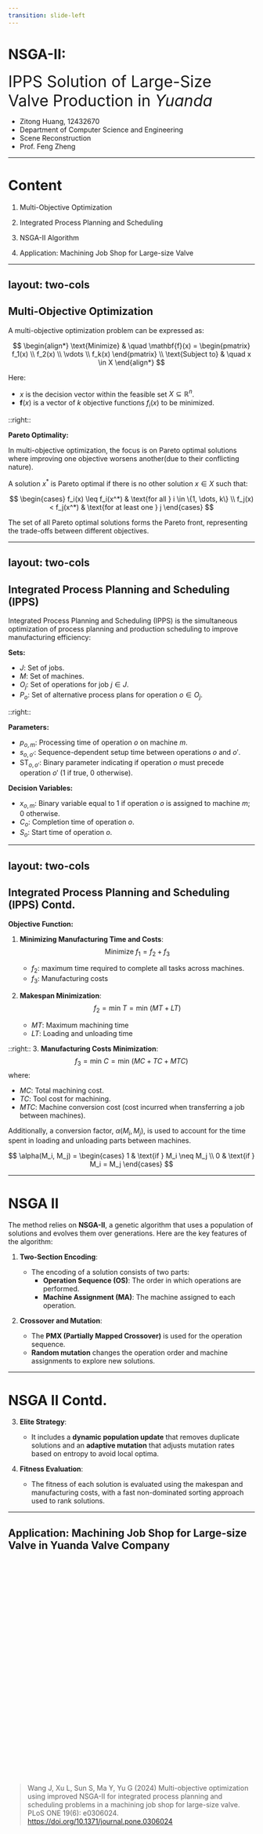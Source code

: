 ```yaml
---
transition: slide-left
---
```


#    NSGA-II:
<span style="font-size: 2.0rem;">IPPS Solution of Large-Size Valve Production in *Yuanda*</span>

- Zitong Huang, 12432670
- Department of Computer Science and Engineering
- Scene Reconstruction
- Prof. Feng Zheng

---

# Content

1. Multi-Objective Optimization

2. Integrated Process Planning and Scheduling

3. NSGA-II Algorithm

4. Application: Machining Job Shop for Large-size Valve

---
layout: two-cols
---

## Multi-Objective Optimization 
A multi-objective optimization problem can be expressed as:

$$
\begin{align*}
\text{Minimize} & \quad \mathbf{f}(x) = \begin{pmatrix} f_1(x) \\ f_2(x) \\ \vdots \\ f_k(x) \end{pmatrix} \\
\text{Subject to} & \quad x \in X
\end{align*}
$$

Here:

- $x$ is the decision vector within the feasible set $X \subseteq \mathbb{R}^n$.
- $\mathbf{f}(x)$ is a vector of $k$ objective functions $f_i(x)$ to be minimized.

::right::

**Pareto Optimality:**

In multi-objective optimization, the focus is on Pareto optimal solutions where improving one objective worsens another(due to their conflicting nature).

A solution $x^*$ is Pareto optimal if there is no other solution $x \in X$ such that:

$$
\begin{cases}
f_i(x) \leq f_i(x^*) & \text{for all } i \in \{1, \dots, k\} \\
f_j(x) < f_j(x^*) & \text{for at least one } j
\end{cases}
$$

The set of all Pareto optimal solutions forms the Pareto front, representing the trade-offs between different objectives.

---
layout: two-cols
---

## Integrated Process Planning and Scheduling (IPPS)

Integrated Process Planning and Scheduling (IPPS) is the simultaneous optimization of process planning and production scheduling to improve manufacturing efficiency:

**Sets:**
- $J$: Set of jobs.
- $M$: Set of machines.
- $O_j$: Set of operations for job $j \in J$.
- $P_{o}$: Set of alternative process plans for operation $o \in O_j$.

::right::

**Parameters:**
- $p_{o,m}$: Processing time of operation $o$ on machine $m$.
- $s_{o,o'}$: Sequence-dependent setup time between operations $o$ and $o'$.
- $\text{ST}_{o,o'}$: Binary parameter indicating if operation $o$ must precede operation $o'$ (1 if true, 0 otherwise).

**Decision Variables:**
- $x_{o,m}$: Binary variable equal to 1 if operation $o$ is assigned to machine $m$; 0 otherwise.
- $C_o$: Completion time of operation $o$.
- $S_o$: Start time of operation $o$.

---
layout: two-cols
---

## Integrated Process Planning and Scheduling (IPPS) Contd.

**Objective Function:**

1. **Minimizing Manufacturing Time and Costs**:
  $$
   \text{Minimize } f_1 = f_2 + f_3
  $$
   - $f_2$: maximum time required to complete all tasks across machines.
   - $f_3$: Manufacturing costs

2. **Makespan Minimization**:
  $$
   f_2 = \text{min } T = \text{min } (MT + LT)
  $$
   - $MT$: Maximum machining time
   - $LT$: Loading and unloading time

::right::
3. **Manufacturing Costs Minimization**:
  $$
   f_3 = \text{min } C = \text{min } (MC + TC + MTC)
  $$
   where:
   - $MC$: Total machining cost.
   - $TC$: Tool cost for machining.
   - $MTC$: Machine conversion cost (cost incurred when transferring a job between machines).

Additionally, a conversion factor, $\alpha(M_i, M_j)$, is used to account for the time spent in loading and unloading parts between machines.

$$
\alpha(M_i, M_j) =
\begin{cases} 
1 & \text{if } M_i \neq M_j \\
0 & \text{if } M_i = M_j
\end{cases}
$$


---

# NSGA II

The method relies on **NSGA-II**, a genetic algorithm that uses a population of solutions and evolves them over generations. Here are the key features of the algorithm:

1. **Two-Section Encoding**: 
   - The encoding of a solution consists of two parts:
     - **Operation Sequence (OS)**: The order in which operations are performed.
     - **Machine Assignment (MA)**: The machine assigned to each operation.
   
2. **Crossover and Mutation**:
   - The **PMX (Partially Mapped Crossover)** is used for the operation sequence.
   - **Random mutation** changes the operation order and machine assignments to explore new solutions.

---

# NSGA II Contd.


3. **Elite Strategy**:
   - It includes a **dynamic population update** that removes duplicate solutions and an **adaptive mutation** that adjusts mutation rates based on entropy to avoid local optima.

4. **Fitness Evaluation**:
   - The fitness of each solution is evaluated using the makespan and manufacturing costs, with a fast non-dominated sorting approach used to rank solutions.

---

## Application: Machining Job Shop for Large-size Valve in Yuanda Valve Company

<br></br>
<br></br>
<br></br>
<br></br>
<br></br>
<br></br>
<br></br>
<br></br>
<br></br>
<br></br>
<br></br>
<br></br>
<br></br>
>Wang J, Xu L, Sun S, Ma Y, Yu G (2024) Multi-objective optimization using improved NSGA-II for integrated process planning and scheduling problems in a machining job shop for large-size valve. PLoS ONE 19(6): e0306024. https://doi.org/10.1371/journal.pone.0306024
